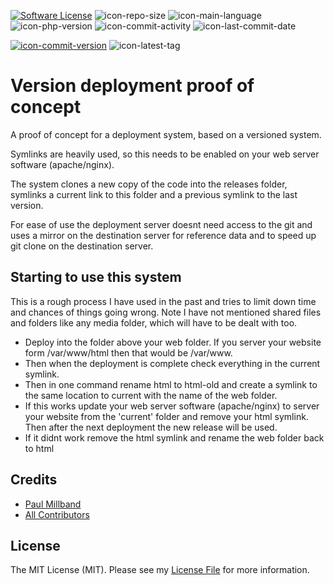 [![Software License][icon-license]](LICENSE.md)
![icon-repo-size]
![icon-main-language]
![icon-php-version]
![icon-commit-activity]
![icon-last-commit-date]


[![icon-commit-version]](../releases)
![icon-latest-tag]

# Version deployment proof of concept
A proof of concept for a deployment system, based on a versioned system.

Symlinks are heavily used, so this needs to be enabled on your web server software (apache/nginx).

The system clones a new copy of the code into the releases folder, symlinks a current link to this folder and a previous
symlink to the last version.

For ease of use the deployment server doesnt need access to the git and uses a mirror on the destination server for
reference data and to speed up git clone on the destination server. 

## Starting to use this system
This is a rough process I have used in the past and tries to limit down time and chances of things going wrong. Note I
have not mentioned shared files and folders like any media folder, which will have to be dealt with too.
- Deploy into the folder above your web folder. If you server your website form /var/www/html then that would be
/var/www.
- Then when the deployment is complete check everything in the current symlink.
- Then in one command rename html to
html-old and create a symlink to the same location to current with the name of the web folder.
- If this works update your web server software (apache/nginx) to server your website from the 'current' folder and
remove your html symlink. Then after the next deployment the new release will be used. 
- If it didnt work remove the html symlink and rename the web folder back to html

## Credits

- [Paul Millband][link-author]
- [All Contributors][link-contributors]

## License

The MIT License (MIT). Please see my [License File](LICENSE.md) for more information.

[icon-license]: https://img.shields.io/badge/license-MIT-brightgreen.svg?style=flat-square
[icon-repo-size]: https://img.shields.io/github/repo-size/yorick2/versioned-deployment
[icon-main-language]: https://img.shields.io/github/languages/top/yorick2/versioned-deployment
[icon-commit-version]: https://img.shields.io/github/release/yorick2/versioned-deployment
[icon-latest-tag]: https://img.shields.io/github/tag-pre/yorick2/versioned-deployment
[icon-php-version]: https://img.shields.io/badge/PHP-7.1.3-blue
[icon-commit-activity]: https://img.shields.io/github/commit-activity/m/yorick2/versioned-deployment
[icon-last-commit-date]: https://img.shields.io/github/last-commit/yorick2/versioned-deployment
[link-author]: https://github.com/yorick2
[link-contributors]: ../../contributors
